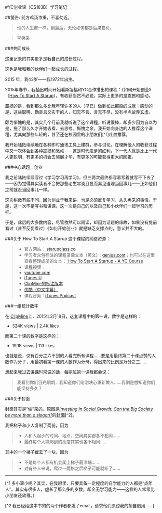 #YC创业课（CS183B）学习笔记

##警告: 前方鸡汤浓重，不喜勿近。

> 谁的人生都一样，到最后，无论如何都是后果自负。

> 李笑来

###共同成长

这里记录的其实更多是我自己的成长过程。

这也是我和我的伙伴们一起成长的过程。

2015 年，我43岁——我1972年出生。

2015年春节，我抽出时间开始看斯坦福和YC合作推出的课程：《如何开始创业》（[How To Start A Starup](https://startupclass.co/courses/how-to-start-a-startup)）。有收获当然不必说，实际上更多的是震撼和感动。

震撼的是，看到那么多比我年轻许多的人（早已）做到如此那般的成就；感动的是，这些聪明、勤奋且又实干的人，知无不言、言无不尽，没有半点故弄玄虚。

颇为惭愧的是，其实几个月前我就听说了这个课程，听说很棒，却多少因为自以为是，拖了那么久才开始去看、去思考。惭愧之余，我开始向身边的人推荐这个课程，尤其向那些年轻的，甚至还在校园里的小朋友们[^1]吐血推荐。

我开始陆陆续续地在各种即时通讯工具上建群，参与讨论。在理解他人的收获过程中又一次体会到各种震撼和感动——这是时代进步的红利，下一代人就是比上一代人更聪明，有更多的机会去施展才华，有更多的可能获得更大的回报。

###中心话题：创业

我之前陆陆续续写过《学习学习再学习》，但三两次最终都写着写着就写不下去了——因为觉得其实读者不会把那些老生常谈且显而易见道理当回事儿——正如他们之前就没当回事儿一样。

这次稍微有些不同，因为创业于我来讲，也是必须反复学习、从头再来的事情。于是，这一次不是写书和讲课，这一次是自己的以及自己和小伙伴们一起学习的历程。

于是，此后的大多数内容，尽管依然可以阅读，却因为话题的缘故，如果没有提前看过（甚至反复看过）《如何开始创业》就是缺乏支撑点的，意义并不大的。

###关于 How To Start A Starup 这个课程的网络资源：

>* 官方网站： [starupclass.co](https://startupclass.co/courses/how-to-start-a-startup)
>* 学习者众包标注的课程录像文本（英文）：[genius.com](http://genius.com/albums/Sam-altman/How-to-start-a-startup-cs183b)；也可以在这里查看整理成册的文本：[
How To Start A Startup - A YC Course](http://zhibimo.com/explore/How-To-Start-A-Startup-A-YC-Course)
>* 课程视频：
>  * [youtube.com](https://www.youtube.com/channel/UCxIJaCMEptJjxmmQgGFsnCg)
>  * [iTunes U]( https://itunes.apple.com/us/podcast/video-how-to-start-a-startup/id938097575?mt=2)
>  * [ClipMine的标注版本](https://clip.mn/ch/how_to_start_a_startup)
>  * [优酷（中文字幕）](http://v.youku.com/v_show/id_XOTExOTUyODk2.html)
>* 课程音频：[iTunes Podcast](https://itunes.apple.com/us/podcast/how-to-start-a-startup/id922398209?mt=2)

<!--
>* 可在移动设备上阅读的文本：[在线阅读](http://xiaolai.gitbooks.io/how-to-start-a-startup/) [epub](https://www.gitbook.com/download/epub/book/xiaolai/how-to-start-a-startup) [MOBI](https://www.gitbook.com/download/mobi/book/xiaolai/how-to-start-a-startup) [PDF](https://www.gitbook.com/download/pdf/book/xiaolai/how-to-start-a-startup)
-->

<!--
###关于“YC创业课”的讨论组

我在Telegram上有个专门的机器人用来建立新群组： [@yetable](http://telegram.me/yetable)——你只需要跟它说句话，它就会把你拉到一个讨论组里……有时候它出了毛病，我就亲自充当机器人。

我还专门建了一个讨论该课程的网站： [yetable.com](http://yetable.com)

如果你喜欢，除了[Telegram](http://telegram.org)官方的应用，我的一个团队还顺手做了一个Telegram的第三方客户端，[Dove](http://dove.tinifite.com)，你也许有兴趣试试。
-->

###一组统计数字

在 [ClipMine](https://clip.mn/ch/how_to_start_a_startup)上，2015年3月18日，这套课程中的第一课，数字是这样的：

* 324K views | 2.4K likes

而第二十课的数字是这样的：

* 19.1K views | 113 likes

也就是说，仅有百分之六不到的人看完所有课程……要是用最终第二十课点赞的人数作为分子，用最初看第一课的人数作为分母，得出来的比例是万分之三……

想起来我过去讲课时常说的话，每期班第一课我都会说：

> 我看到你们目光炯炯，我知道你们刚刚决心重新做人……我倒是想知道你们能坚持多久？


###关于封面

封面其实是“偷”来的。原图是[*Investing in Social Growth: Can the Big Society be more than a slogan?*](http://youngfoundation.org/publications/investing-in-social-growth-can-the-big-society-be-more-than-a-slogan/)的[封面](/rsc/Investing-in-Social-Growth-COVER-September-2010.jpg)[^2]。

我把梯子和小人复制了两份，因为

> * 人和人起步的时间、地点、空间其实都各不相同……
> * 最终每个人能爬到的高度其实也各不相同……

其中的一个梯子截去了一块，因为

> * 不是每个人都有机会爬上梯子最顶端……
> * 对有些人来说，爬过一两格之后梯子可能就断了……

<hr>
[^1 多小算小呢？其实，在我眼里，只要具备一定程度的自学能力的人都是“成年人”。其实有很多人，虚长了那么多的岁数，却全无学习能力——这样的人常常比小朋友还幼稚。]

[^2 我已经给这本书的的两个作者都发了email，请求他们原谅我的擅自借用……]


